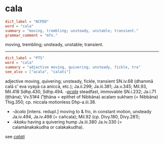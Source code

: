 # cala

``` toml
dict_label = "NCPED"
word = "cala"
summary = "moving, trembling; unsteady, unstable; transient."
grammar_comment = "mfn."
```

moving, trembling; unsteady, unstable; transient.

--------------------

``` toml
dict_label = "PTS"
word = "cala"
summary = "adjective moving, quivering; unsteady, fickle, tra"
see_also = ["acala", "calati"]
```

adjective moving, quivering; unsteady, fickle, transient SN.iv.68 (dhammā calā c’ eva vyayā ca aniccā, etc.); Ja.ii.299; Ja.iii.381; Ja.v.345; Mil.93, Mil.418 Sdhp.430, Sdhp.494. *\-[acala](acala.md)* steadfast, immovable SN.i.232; Ja.i.71 (ṭṭhāna); Vv.51#4 (˚ṭṭhāna = epithet of Nibbāna) acalaṃ sukhaṃ (= Nibbāna) Thig.350; cp. niccala motionless Dhp\-a.iii.38.

* *\-ācala* [intens. redupl.] moving to & fro, in constant motion, unsteady Ja.iv.494, Ja.iv.498 (= cañcala); Mil.92 (cp. Divy.180, Divy.281);
* *\-kkaku* having a quivering hump Ja.iii.380 Ja.iv.330 (= calamānakakudha or calakakudha).

see *[calati](calati.md)*

